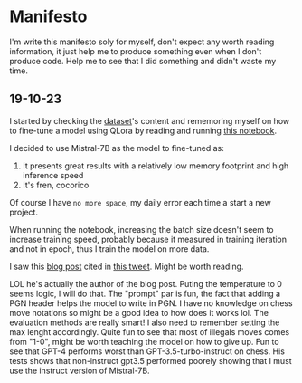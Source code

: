 # Manifesto

I'm write this manifesto soly for myself, don't expect any worth reading information, it just help me to produce something even when I don't produce code. Help me to see that I did something and didn't waste my time.

## 19-10-23

I started by checking the [dataset](https://laion.ai/blog/strategic-game-dataset/)'s content and rememoring myself on how to fine-tune a model using QLora by reading and running [this notebook](https://github.com/brevdev/notebooks/blob/main/mistral-finetune-own-data.ipynb).

I decided to use Mistral-7B as the model to fine-tuned as:
1. It presents great results with a relatively low memory footprint and high inference speed
2. It's fren, cocorico

Of course I have `no more space`, my daily error each time a start a new project.

When running the notebook, increasing the batch size doesn't seem to increase training speed, probably because it measured in training iteration and not in epoch, thus I train the model on more data.

I saw this [blog post](https://blog.mathieuacher.com/GPTsChessEloRatingLegalMoves/) cited in [this tweet](https://twitter.com/acherm/status/1714981698570465687).
Might be worth reading.

LOL he's actually the author of the blog post. Puting the temperature to 0 seems logic, I will do that. The "prompt" par is fun, the fact that adding a PGN header helps the model to write in PGN. I have no knowledge on chess move notations so might be a good idea to how does it works lol. The evaluation methods are really smart! I also need to remember setting the max lenght accordingly. Quite fun to see that most of illegals moves comes from "1-0", might be worth teaching the model on how to give up. Fun to see that GPT-4 performs worst than GPT-3.5-turbo-instruct on chess. His tests shows that non-instruct gpt3.5 performed poorely showing that I must use the instruct version of Mistral-7B.
